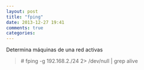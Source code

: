 ```yaml
---
layout: post
title: "fping"
date: 2013-12-27 19:41
comments: true
categories: 
---
```

Determina máquinas de una red activas

>\# fping -g 192.168.2./24 2> /dev/null | grep alive 

